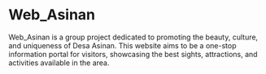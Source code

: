 # Web_Asinan

Web_Asinan is a group project dedicated to promoting the beauty, culture, and uniqueness of Desa Asinan. This website aims to be a  one-stop information portal for visitors, showcasing the best sights, attractions, and activities available in the area.